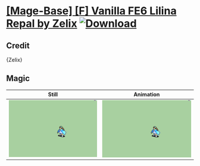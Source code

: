 # [\[Mage-Base\] \[F\] Vanilla FE6 Lilina Repal by Zelix](./) [![Download](https://img.shields.io/badge/Download--red?style=social&logo=github)](https://minhaskamal.github.io/DownGit/#/home?url=https://github.com/Klokinator/FE-Repo/tree/main/Battle%20Animations%2FMagi%20-%20Nature-Type%2F%5BMage-Base%5D%20%5BF%5D%20Vanilla%20FE6%20Lilina%20Repal%20by%20Zelix%2F6.%20Magic)

## Credit

{Zelix}

## Magic

| Still | Animation |
| :---: | :-------: |
| ![Magic still](./Magic_000.png) | ![Magic animation](./Magic.gif) |
